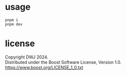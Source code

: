 # usage

```
pnpm i
pnpm dev
```

# license

Copyright DWJ 2024.  
Distributed under the Boost Software License, Version 1.0.  
https://www.boost.org/LICENSE_1_0.txt
